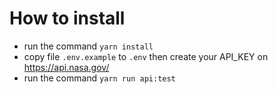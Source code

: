 # How to install
* run the command `yarn install`
* copy file `.env.example` to `.env` then create your API_KEY on https://api.nasa.gov/
* run the command `yarn run api:test`
